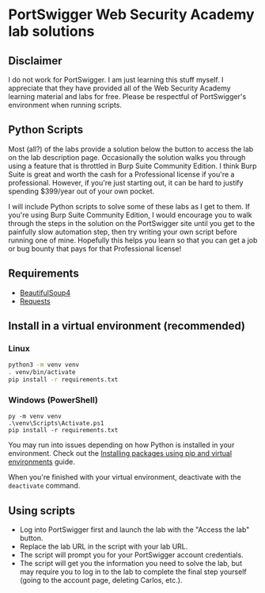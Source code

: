 # PortSwigger Web Security Academy lab solutions

## Disclaimer
I do not work for PortSwigger. I am just learning this stuff myself. I appreciate that they have provided all of the Web Security Academy learning material and labs for free. Please be respectful of PortSwigger's environment when running scripts.

## Python Scripts

Most (all?) of the labs provide a solution below the button to access the lab on the lab description page. Occasionally the solution walks you through using a feature that is throttled in Burp Suite Community Edition. I think Burp Suite is great and worth the cash for a Professional license if you're a professional. However, if you're just starting out, it can be hard to justify spending $399/year out of your own pocket.

I will include Python scripts to solve some of these labs as I get to them. If you're using Burp Suite Community Edition, I would encourage you to walk through the steps in the solution on the PortSwigger site until you get to the painfully slow automation step, then try writing your own script before running one of mine. Hopefully this helps you learn so that you can get a job or bug bounty that pays for that Professional license!

## Requirements
- [BeautifulSoup4](https://www.crummy.com/software/BeautifulSoup/)
- [Requests](https://requests.readthedocs.io/en/master/)

## Install in a virtual environment (recommended)
### Linux
```bash
python3 -m venv venv
. venv/bin/activate
pip install -r requirements.txt
```

### Windows (PowerShell)
```
py -m venv venv
.\venv\Scripts\Activate.ps1
pip install -r requirements.txt
```

You may run into issues depending on how Python is installed in your environment. Check out the [Installing packages using pip and virtual environments](https://packaging.python.org/guides/installing-using-pip-and-virtual-environments/) guide.

When you're finished with your virtual environment, deactivate with the `deactivate` command.

## Using scripts
- Log into PortSwigger first and launch the lab with the "Access the lab" button.
- Replace the lab URL in the script with your lab URL.
- The script will prompt you for your PortSwigger account credentials.
- The script will get you the information you need to solve the lab, but may require you to log in to the lab to complete the final step yourself (going to the account page, deleting Carlos, etc.).
